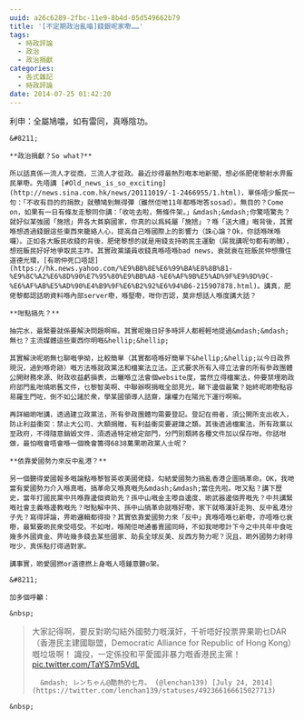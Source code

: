 ```yaml
---
uuid: a26c6289-2fbc-11e9-8b4d-05d549662b79
title: '[不定期政治亂噏]錢銀呢家嘢……'
tags:
  - 時政評論
  - 政治
  - 政治捐獻
categories:
  - 各式雜記
  - 時政評論
date: 2014-07-25 01:42:20
---
```


利申：全屬鳩噏，如有雷同，真喺陰功。

	&#8211;

	**政治捐獻？So what?**

	所以話真係一流人才從商，三流人才從政。最近炒得最熱烈嘅本地新聞，想必係肥佬黎射水畀飯民單嘢。先唔講 [#Old_news_is_so_exciting](http://news.sina.com.hk/news/20111019/-1-2466955/1.html)，單係唔少飯民一句：「不收有目的的捐款」就戇鳩到無得彈（雖然佢哋11年都喺咁答sosad）。無目的？Come on，如果有一日有條友走黎同你講：「收咗去啦，無條件架。」&mdash;&mdash;你驚唔驚先？就好似某強國「施捨」畀各大貧窮國家，你真的以爲純屬「施捨」？喺「送大禮」嘅背後，其實喺想透過錢銀這些東西來籠絡人心，提高自己喺國際上的影響力（誅心論？Ok，你話喺咪喺囉）。正如各大飯民收錢的背後，肥佬黎想的就是用錢支持啲民主運動（屌我講呢句都有啲醜），想班飯民好好地爭取民主咋。其實政黨議員收錢真喺唔喺bad news，衰就衰在班飯民仲想攬住道德光環，[有啲仲死口唔認](https://hk.news.yahoo.com/%E9%BB%8E%E6%99%BA%E8%8B%B1-%E9%8C%A2%E6%8D%90%E7%95%80%E9%BB%A8-%E6%AF%9B%E5%AD%9F%E9%9D%9C-%E6%AF%AB%E5%AD%90%E4%B9%9F%E6%B2%92%E6%94%B6-215907878.html)。講真，肥佬黎都認話啲資料喺內部server嘢，喺堅嘢，咁你否認，莫非想話人喺度講大話？

	**咁點搞先？**

	抽完水，最緊要就係要解決問題啊嘛。其實呢幾日好多時評人都輕輕地提過&mdash;&mdash;無乜？主流媒體這些東西你明嘅&hellip;&hellip;

	其實解決呢啲無乜聊嘅爭拗，比較簡單（其實都唔喺好簡單下&hellip;&hellip;以今日政界現況，過到喺奇跡）嘅方法喺就政黨法和檔案法立法。正式要求所有入得立法會的所有參政團體公開財務來源、財政收益虧損表，出曬喺立法會個website度，當然立得檔案法，仲要禁埋啲政府部門亂咁燒啲舊文件，乜黎智英啊、中聯辦啊捐嘅全部見光，睇下邊個最驚？始終呢啲嘢點容易羅生門咗，倒不如公諸於衆，學某國領導人話齋，讓權力在陽光下運行啊嘛。

	再詳細啲咁講，透過建立政黨法，所有參政團體均需要登記。登記在冊者，須公開所支出收入，防止利益衝突：禁止大公司、大額捐贈，有利益衝突要避諱之類。其後透過檔案法，所有政黨以至政府，不得隨意銷毀文件，須透過特定檢定部門，分門別類將各種文件加以保存咁。你話咁做，最怕嘅會唔會喺一個晚會籌得6838萬果啲政黨人士呢？

	**依靠愛國勢力來反中亂港？**

	另一個聽得愛國報多嘅論點喺黎智英收美國佬錢，勾結愛國勢力搞亂香港企圖搞革命。OK，我哋當有愛國勢力介入喺真嘅，搞革命又喺真嘅先&mdash;&mdash;當住先啦。咁又點？講下歷史，當年打國民黨中共喺靠邊個資助先？孫中山嘅金主嚟自邊度、啲武器邊個畀嘅先？中共講緊嘅社會主義喺邊教嘅先？咁點解中共、孫中山搞革命就喺好嘢，家下就喺漢奸走狗、反中亂港分子先？寫得評論，畀啲邏輯都得掛？其實依靠愛國勢力來「反中」真喺唔喺乜新嘢，亦唔喺乜衰嘢，最緊要啲民衆受唔受。不如咁，喺鬧佢哋通番賣國同時，不如我哋嚟計下今之中共年中食咗幾多外國資金、畀咗幾多錢去某些國家、助長全球反美、反西方勢力呢？況且，啲外國勢力射得咁少，真係點打得過對家。

	講事實，啲愛國撚or道德撚上身嘅人唔鍾意聽o架。

	&#8211;

	加多個呼籲：

	&nbsp;

> 大家記得啊，要反對啲勾結外國勢力嘅漢奸，千祈唔好投票畀果啲乜DAR（香港民主建國聯盟，Democratic Alliance for Republic of Hong Kong）嘅垃圾啊！ 識投，一定係投和平愛國非暴力嘅香港民主黨！ [pic.twitter.com/TaYS7m5VdL](http://t.co/TaYS7m5VdL)
>
> 		&mdash; レンちゃん@酷熱的七月。 (@lenchan139) [July 24, 2014](https://twitter.com/lenchan139/statuses/492366166615027713)



	&nbsp;
